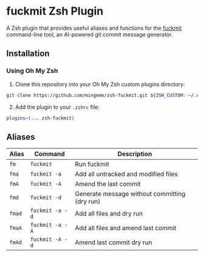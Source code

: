 # fuckmit Zsh Plugin

A Zsh plugin that provides useful aliases and functions for the [fuckmit](https://github.com/mingeme/fuckmit) command-line tool, an AI-powered git commit message generator.

## Installation

### Using Oh My Zsh

1. Clone this repository into your Oh My Zsh custom plugins directory:

```bash
git clone https://github.com/mingeme/zsh-fuckmit.git ${ZSH_CUSTOM:-~/.oh-my-zsh/custom}/plugins/zsh-fuckmit
```

2. Add the plugin to your `.zshrc` file:

```bash
plugins=(... zsh-fuckmit)
```

## Aliases

| Alias | Command | Description |
|-------|---------|-------------|
| `fm` | `fuckmit` | Run fuckmit |
| `fma` | `fuckmit -a` | Add all untracked and modified files |
| `fmA` | `fuckmit -A` | Amend the last commit |
| `fmd` | `fuckmit -d` | Generate message without committing (dry run) |
| `fmad` | `fuckmit -a -d` | Add all files and dry run |
| `fmaA` | `fuckmit -a -A` | Add all files and amend last commit |
| `fmAd` | `fuckmit -A -d` | Amend last commit dry run |
